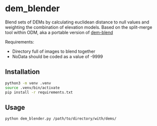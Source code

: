# dem_blender
Blend sets of DEMs by calculating euclidean distance to null values and weighting the combination of elevation models. Based on the split-merge tool within ODM, aka a portable version of [dem-blend](https://github.com/OpenDroneMap/ODM/blob/master/contrib/dem-blend/README.md)

Requirements:
* Directory full of images to blend together
* NoData should be coded as a value of -9999

## Installation
```bash
python3 -m venv .venv
source .venv/bin/activate
pip install -r requirements.txt
```

## Usage

```bash
python dem_blender.py /path/to/directory/with/dems/
```

